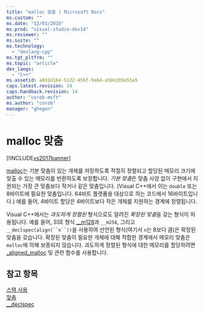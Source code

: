```yaml
---
title: "malloc 맞춤 | Microsoft Docs"
ms.custom: ""
ms.date: "12/03/2016"
ms.prod: "visual-studio-dev14"
ms.reviewer: ""
ms.suite: ""
ms.technology: 
  - "devlang-cpp"
ms.tgt_pltfrm: ""
ms.topic: "article"
dev_langs: 
  - "C++"
ms.assetid: a8d1d1b4-5122-456f-9a64-a50e105e55a5
caps.latest.revision: 14
caps.handback.revision: 14
author: "corob-msft"
ms.author: "corob"
manager: "ghogen"
---
```

# malloc 맞춤
[!INCLUDE[vs2017banner](../assembler/inline/includes/vs2017banner.md)]

[malloc](../c-runtime-library/reference/malloc.md)는 기본 맞춤이 있는 개체를 저장하도록 적절히 정렬되고 할당된 메모리 크기에 맞출 수 있는 메모리를 반환하도록 보장합니다.  *기본 맞춤*은 맞춤 사양 없이 구현에서 지원되는 가장 큰 맞춤보다 작거나 같은 맞춤입니다. \(Visual C\+\+에서 이는 `double` 또는 8바이트에 필요한 맞춤입니다.  64비트 플랫폼을 대상으로 하는 코드에서 16바이트입니다.\) 예를 들어, 4바이트 할당은 4바이트보다 작은 개체를 지원하는 경계에 정렬됩니다.  
  
 Visual C\+\+에서는 *과도하게 정렬된* 형식으로도 알려진 *확장된 맞춤*을 갖는 형식이 허용됩니다.  예를 들어, SSE 형식 [\_\_m128](../cpp/m128.md)과 `__m256`, 그리고 `__declspec(align(``n``))`을 사용하여 선언된 형식\(여기서 `n`는 8보다 큼\)은 확장된 맞춤을 갖습니다.  확장된 맞춤이 필요한 개체에 대해 적합한 경계에서 메모리 맞춤은 `malloc`에 의해 보증되지 않습니다.  과도하게 정렬된 형식에 대한 메모리를 할당하려면 [\_aligned\_malloc](../c-runtime-library/reference/aligned-malloc.md) 및 관련 함수를 사용합니다.  
  
## 참고 항목  
 [스택 사용](../build/stack-usage.md)   
 [맞춤](../cpp/align-cpp.md)   
 [\_\_declspec](../cpp/declspec.md)